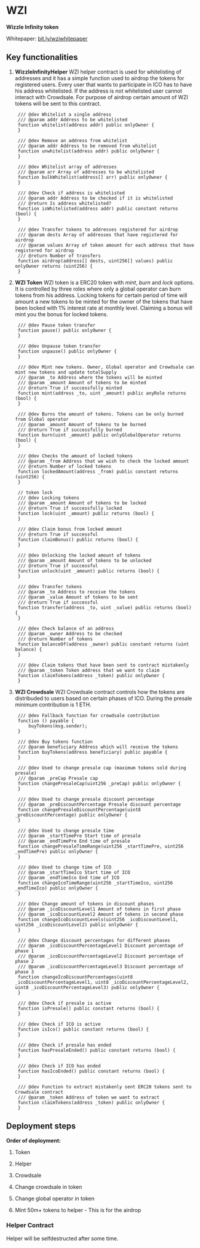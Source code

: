 # WZI

**Wizzle Infinity token**

Whitepaper: [bit.ly/wziwhitepaper](https://bit.ly/wziwhitepaper)

## Key functionalities

1. **WizzleInfinityHelper**
  WZI helper contract is used for whitelisting of addresses and it has a simple function used to airdrop the tokens for registered users. Every user that wants to participate in ICO has to have his address whitelisted. If the address is not whitelisted user cannot interact with Crowdsale.
For purpose of airdrop certain amount of WZI tokens will be sent to this contract.

        /// @dev Whitelist a single address
        /// @param addr Address to be whitelisted
        function whitelist(address addr) public onlyOwner {
        }
    
        /// @dev Remove an address from whitelist
        /// @param addr Address to be removed from whitelist
        function unwhitelist(address addr) public onlyOwner {
        }
    
        /// @dev Whitelist array of addresses
        /// @param arr Array of addresses to be whitelisted
        function bulkWhitelist(address[] arr) public onlyOwner {
        }
    
        /// @dev Check if address is whitelisted
        /// @param addr Address to be checked if it is whitelisted
        /// @return Is address whitelisted?
        function isWhitelisted(address addr) public constant returns (bool) {
        }   
    
        /// @dev Transfer tokens to addresses registered for airdrop
        /// @param dests Array of addresses that have registered for airdrop
        /// @param values Array of token amount for each address that have registered for airdrop
        /// @return Number of transfers
        function airdrop(address[] dests, uint256[] values) public onlyOwner returns (uint256) {
        }

2. **WZI Token**
    WZI token is a ERC20 token with _mint_, _burn_ and _lock_ options. It is controlled by three roles where only a global operator can burn tokens from his address. 
    Locking tokens for certain period of time will amount a new tokens to be minted for the owner of the tokens that have been locked with 1% interest rate at monthly level.
    Claiming a bonus will mint you the bonus for locked tokens.

        /// @dev Pause token transfer
        function pause() public onlyOwner {
        }

        /// @dev Unpause token transfer
        function unpause() public onlyOwner {
        }

        /// @dev Mint new tokens. Owner, Global operator and Crowdsale can mint new tokens and update totalSupply
        /// @param _to Address where the tokens will be minted
        /// @param _amount Amount of tokens to be minted
        /// @return True if successfully minted
        function mint(address _to, uint _amount) public anyRole returns (bool) {
        }

        /// @dev Burns the amount of tokens. Tokens can be only burned from Global operator
        /// @param _amount Amount of tokens to be burned
        /// @return True if successfully burned
        function burn(uint _amount) public onlyGlobalOperator returns (bool) {
        }

        /// @dev Checks the amount of locked tokens
        /// @param _from Address that we wish to check the locked amount
        /// @return Number of locked tokens
        function lockedAmount(address _from) public constant returns (uint256) {
        }

        // token lock
        /// @dev Locking tokens
        /// @param _amount Amount of tokens to be locked
        /// @return True if successfully locked
        function lock(uint _amount) public returns (bool) {
        }

        /// @dev Claim bonus from locked amount
        /// @return True if successful
        function claimBonus() public returns (bool) {
        }

        /// @dev Unlocking the locked amount of tokens
        /// @param _amount Amount of tokens to be unlocked
        /// @return True if successful
        function unlock(uint _amount) public returns (bool) {
        }
        
        /// @dev Transfer tokens
        /// @param _to Address to receive the tokens
        /// @param _value Amount of tokens to be sent
        /// @return True if successful
        function transfer(address _to, uint _value) public returns (bool) {
        }

        /// @dev Check balance of an address
        /// @param _owner Address to be checked
        /// @return Number of tokens
        function balanceOf(address _owner) public constant returns (uint balance) {
        }

        /// @dev Claim tokens that have been sent to contract mistakenly
        /// @param _token Token address that we want to claim
        function claimTokens(address _token) public onlyOwner {
        }

3. **WZI Crowdsale**
WZI Crowdsale contract controls how the tokens are distribuded to users based on certain phases of ICO.
During the presale minimum contribution is 1 ETH.

        /// @dev Fallback function for crowdsale contribution
        function () payable {
            buyTokens(msg.sender);
        }

        /// @dev Buy tokens function
        /// @param beneficiary Address which will receive the tokens
        function buyTokens(address beneficiary) public payable {
        }

        /// @dev Used to change presale cap (maximum tokens sold during presale)
        /// @param _preCap Presale cap
        function changePresaleCap(uint256 _preCap) public onlyOwner {
        }

        /// @dev Used to change presale discount percentage
        /// @param _preDiscountPercentage Presale discount percentage
        function changePresaleDiscountPercentage(uint8 _preDiscountPercentage) public onlyOwner {
        }

        /// @dev Used to change presale time
        /// @param _startTimePre Start time of presale
        /// @param _endTimePre End time of presale
        function changePresaleTimeRange(uint256 _startTimePre, uint256 _endTimePre) public onlyOwner {
        }

        /// @dev Used to change time of ICO
        /// @param _startTimeIco Start time of ICO
        /// @param _endTimeIco End time of ICO
        function changeIcoTimeRange(uint256 _startTimeIco, uint256 _endTimeIco) public onlyOwner {
        }

        /// @dev Change amount of tokens in discount phases
        /// @param _icoDiscountLevel1 Amount of tokens in first phase
        /// @param _icoDiscountLevel2 Amount of tokens in second phase
        function changeIcoDiscountLevels(uint256 _icoDiscountLevel1, uint256 _icoDiscountLevel2) public onlyOwner {
        }

        /// @dev Change discount percentages for different phases
        /// @param _icoDiscountPercentageLevel1 Discount percentage of phase 1
        /// @param _icoDiscountPercentageLevel2 Discount percentage of phase 2
        /// @param _icoDiscountPercentageLevel3 Discount percentage of phase 3
        function changeIcoDiscountPercentages(uint8 _icoDiscountPercentageLevel1, uint8 _icoDiscountPercentageLevel2, uint8 _icoDiscountPercentageLevel3) public onlyOwner {
        }

        /// @dev Check if presale is active
        function isPresale() public constant returns (bool) {
        }

        /// @dev Check if ICO is active
        function isIco() public constant returns (bool) {
        }

        /// @dev Check if presale has ended
        function hasPresaleEnded() public constant returns (bool) {
        }

        /// @dev Check if ICO has ended
        function hasIcoEnded() public constant returns (bool) {
        }

        /// @dev Function to extract mistakenly sent ERC20 tokens sent to Crowdsale contract
        /// @param _token Address of token we want to extract
        function claimTokens(address _token) public onlyOwner {
        }

## Deployment steps


**Order of deployment:**

1. Token

2. Helper
    
3. Crowdsale

4. Change crowdsale in token

5. Change global operator in token

6. Mint 50m+ tokens to helper - This is for the airdrop


### Helper Contract
Helper will be selfdestructed after some time.